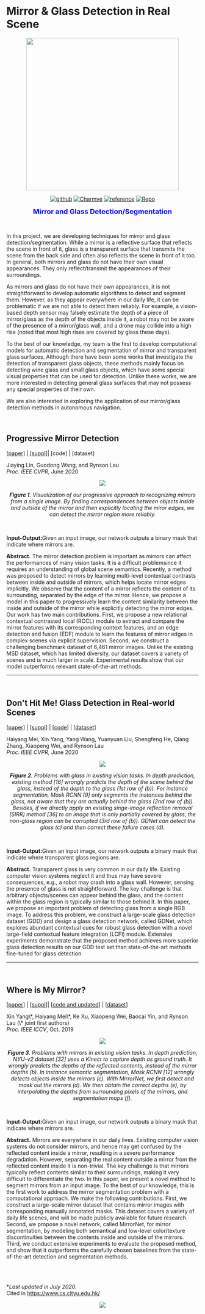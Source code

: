 # Mirror & Glass Detection in Real Scene

<div align="center">
    <img src="logo-GlassDetec.png" width="400px">
</div>

<p align="center">
  <a href="https://github.com/Charmve"><img src="https://img.shields.io/badge/Github-Charmve-blue" alt="github"></a>
  <a href="https://github.com/Charmve/Mirror-Glass-Detection"><img src="https://img.shields.io/badge/Charmve-Glass%20Detect-yellow" alt="Charmve"></a>
  <a href="./References.md"><img src="https://img.shields.io/badge/doc-Related%20Work-green" alt="reference"></a>
  <a href="https://github.com/Charmve/Transparent-Object-Segmentation" target="_blank"><img src="https://img.shields.io/badge/Repo-Transparent%20Object%20Segmentation-red" alt="Repo"></a>
</p>

<p align="center"> <font size=4 color="blue"><strong>Mirror and Glass Detection/Segmentation</strong></font></p>

<br>
<p>In this project, we are developing techniques for mirror and glass detection/segmentation. While a mirror is a reflective surface that reflects the scene in front of it, glass is a transparent surface that transmits the scene from the back side and often also reflects the scene in front of it too. In general, both mirrors and glass do not have their own visual appearances. They only reflect/transmit the appearances of their surroundings. </p> 

<p>As mirrors and glass do not have their own appearances, it is not straightforward to develop automatic algorithms to detect and segment them. However, as they appear everywhere in our daily life, it can be problematic if we are not able to detect them reliably. For example, a vision-based depth sensor may falsely estimate the depth of a piece of mirror/glass as the depth of the objects inside it, a robot may not be aware of the presence of a mirror/glass wall, and a drone may collide into a high rise (noted that most high rises are covered by glass these days).</p>                                                                
                                                                         
<p>To the best of our knowledge, my team is the first to develop computational models for automatic detection and segmentation of mirror and transparent glass surfaces. Although there have been some works that investigate the detection of transparent glass objects, these methods mainly focus on detecting wine glass and small glass objects, which have 
some special visual properties that can be used for detection. Unlike these works, we are more interested in detecting general glass surfaces that may not possess any special properties of their own.</p>                
                                                                         
<p>We are also interested in exploring the application of our mirror/glass detection methods in autonomous navigation.</p>   

<br>


## Progressive Mirror Detection

<p>
  [<a href="http://www.cs.cityu.edu.hk/~rynson/papers/cvpr20c.pdf" target="_blank">paper</a>] |
  [<a href="http://www.cs.cityu.edu.hk/~rynson/papers/demos/cvpr20c-supp.pdf" target="_blank">suppl</a>]|
  [code] |
  [dataset] 
</p>
<p>Jiaying Lin, Guodong Wang, and Rynson Lau <br>
  <i>Proc. IEEE CVPR</i>, June 2020</p>

<div align=center>
  <img src="./MirrorGlassDetection_files/image001.jpg">
  <p>
    <i><b>Figure 1</b>. Visualization of our progressive approach to recognizing mirrors from a single image. By finding correspondences between objects inside and outside of the mirror and then explicitly locating the miror edges, we can detect the mirror region more reliably.</i>
      </p>
</div>
<br>

<p><b>Input-Output:</b>Given an input image, our network outputs a binary mask that indicate where mirrors are.</p>

<p><b>Abstract.</b> The mirror detection problem is important as mirrors can affect the performances of many vision tasks. It is a difficult problemsince it requires an understanding of global scene semantics. Recently, a method was proposed to detect mirrors by learning multi-level contextual contrasts between inside and outside of mirrors, which helps locate mirror edges implicitly. We observe that the content of a mirror reflects the content of its surrounding, separated by the edge of the mirror. Hence, we propose a model in this paper to progressively learn the content similarity between the inside and outside of the mirror while explicitly detecting the mirror edges. Our work has two main contributions. First, we propose a new relational contextual contrasted local (RCCL) module to extract and compare the mirror features with its corresponding context features, and an edge detection and fusion (EDF) module to learn the features of mirror edges in complex scenes via explicit supervision. Second, we construct a challenging benchmark dataset of 6,461 mirror images. Unlike the existing MSD dataset, which has limited diversity, our dataset covers a variety of scenes and is much larger in scale. Experimental results show that our model outperforms relevant state-of-the-art methods.</p>                  


<hr><br>

## Don't Hit Me! Glass Detection in Real-world Scenes   

<p>
  [<a href="http://www.cs.cityu.edu.hk/~rynson/papers/cvpr20d.pdf" target="_blank">paper</a>] | 
  [<a href="http://www.cs.cityu.edu.hk/~rynson/papers/demos/cvpr20d-supp.pdf" target="_blank">suppl</a>] | 
  [<a href="https://github.com/Charmve/Mirror-Glass-Detection/tree/master/CVPR2020_GDNet" target="_blank">code</a>] | 
  [<a href="https://github.com/Charmve/Mirror-Glass-Detection/tree/master/Dataset/train" target="_blank">dataset</a>]
</p> 
  
<p> Haiyang Mei, Xin Yang, Yang Wang, Yuanyuan Liu, Shengfeng He, Qiang Zhang, Xiaopeng Wei, and Rynson Lau <br>
  <i>Proc. IEEE CVPR</i>, June 2020 </p>
  
<div align=center>
  <img src="./MirrorGlassDetection_files/image002.jpg">
  <p>
    <i><b>Figure 2</b>. Problems with glass in existing vision tasks. In depth prediction, existing method [16] wrongly predicts the depth of the scene behind the glass, instead of the depth to the glass (1st row of (b)). For instance segmentation, Mask RCNN [9] only segments the instances behind the glass, not aware that they are actually behind the glass (2nd row of (b)). Besides, if we directly apply an existing singe-image reflection removal (SIRR) method [36] to an image that is only partially covered by glass, the non-glass region can be corrupted (3rd row of (b)). GDNet can detect the glass (c) and then correct these failure cases (d).</i>
  </p>
</div>
<br>

<p><b>Input-Output:</b>Given an input image, our network outputs a binary mask that indicate where transparent glass regions are.</p>

<p><b>Abstract.</b> Transparent glass is very common in our daily life. Existing computer vision systems neglect it and thus may have severe consequences, e.g., a robot may crash into a glass wall. However, sensing the presence of glass is not straightforward. The key challenge is that arbitrary objects/scenes can appear behind the glass, and the content within the glass region is typically similar to those behind it. In this paper, we propose an important problem of detecting glass from a single RGB image. To address this problem, we construct a large-scale glass detection dataset (GDD) and design a glass detection network, called GDNet, which explores abundant contextual cues for robust glass detection with a novel large-field contextual feature integration (LCFI) module. Extensive experiments demonstrate that the proposed method achieves more superior glass detection results on our GDD test set than state-of-the-art methods fine-tuned for glass detection.</p>                  


<hr><br>

## Where is My Mirror?

<p>
  [<a href="http://www.cs.cityu.edu.hk/~rynson/papers/iccv19a.pdf" target="_blank">paper</a>] | 
  [<a href="http://www.cs.cityu.edu.hk/~rynson/papers/demos/iccv19a-supp.pdf" target="_blank">suppl</a>]| 
  [<a href="https://github.com/Charmve/Mirror-Glass-Detection/tree/master/ICCV2019_MirrorNet" target="_blank">code and updated</a>] |
  [<a href="https://drive.google.com/file/d/1Znw92fO6lCKfXejjSSyMyL1qtFepgjPI/view?usp=sharing" target="_blank">dataset</a>]
</p> 
 
<p>Xin Yang\*, Haiyang Mei\*, Ke Xu, Xiaopeng Wei, Baocai Yin, and Rynson Lau (\* joint first authors) <br>
  <i>Proc. IEEE ICCV</i>, Oct. 2019 </p>
 
 <div align=center>
  <img src="./MirrorGlassDetection_files/image003.jpg">
  <p>
    <i><b>Figure 3</b>. Problems with mirrors in existing vision tasks. In depth prediction, NYU-v2 dataset [32] uses a Kinect to capture depth as ground truth. It wrongly predicts the depths of the reflected contents, instead of the mirror depths (b). In instance semantic segmentation, Mask RCNN [12] wrongly detects objects inside the mirrors (c). With MirrorNet, we first detect and mask out the mirrors (d). We then obtain the correct depths (e), by interpolating the depths from surrounding pixels of the mirrors, and segmentation maps (f).</i>
  </p>
</div>
<br>

<p><b>Input-Output:</b>Given an input image, our network outputs a binary mask that indicate where mirrors are.</p>

<p><b>Abstract.</b> Mirrors are everywhere in our daily lives. Existing computer vision systems do not consider mirrors, and hence may get confused by the reflected content inside a mirror, resulting in a severe performance degradation. However, separating the real content outside a mirror from the reflected content inside it is non-trivial. The key challenge is that mirrors typically reflect contents similar to their surroundings, making it very difficult to differentiate the two. In this paper, we present a novel method to segment mirrors from an input image. To the best of our knowledge, this is the first work to address the mirror segmentation problem with a computational approach. We make the following contributions. First, we construct a large-scale mirror dataset that contains mirror images with corresponding manually annotated masks. This dataset covers a variety of daily life scenes, and will be made publicly available for future research. Second, we propose a novel network, called MirrorNet, for mirror segmentation, by modeling both semantical and low-level color/texture discontinuities between the contents inside and outside of the mirrors. Third, we conduct extensive experiments to evaluate the proposed method, and show that it outperforms the carefully chosen baselines from the state-of-the-art detection and segmentation methods.</p>                  
<br>
<br>

*<i>Last updated in July 2020.</i><br>
Cited in <a href="https://www.cs.cityu.edu.hk/" target="_blank">https://www.cs.cityu.edu.hk/</a>

<div align=center>
  <img src="./MirrorGlassDetection_files/counter.cgi">
</div>
